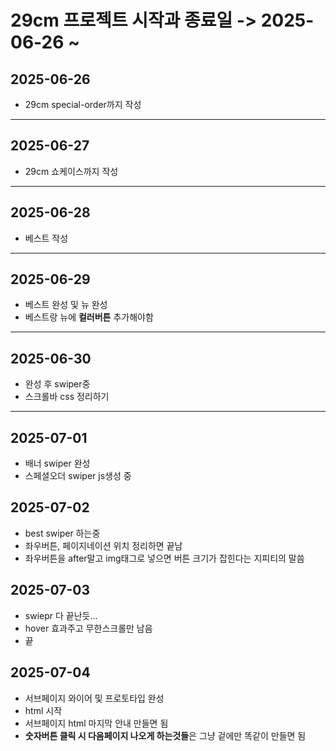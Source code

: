 # 29cm 프로젝트 시작과 종료일 -> 2025-06-26 ~ 
## 2025-06-26
* 29cm special-order까지 작성
----
## 2025-06-27
* 29cm 쇼케이스까지 작성
----
## 2025-06-28
* 베스트 작성
----
## 2025-06-29
* 베스트 완성 및 뉴 완성
* 베스트랑 뉴에 **컬러버튼** 추가해야함
----
## 2025-06-30
* 완성 후 swiper중
* 스크롤바 css 정리하기
----
## 2025-07-01
* 배너 swiper 완성
* 스페셜오더 swiper js생성 중

## 2025-07-02
* best swiper 하는중
* 좌우버튼, 페이지네이션 위치 정리하면 끝남
* 좌우버튼을 after말고 img태그로 넣으면 버튼 크기가 잡힌다는 지피티의 말씀

## 2025-07-03
* swiepr 다 끝난듯...
* hover 효과주고 무한스크롤만 남음
* 끝 

## 2025-07-04
* 서브페이지 와이어 및 프로토타입 완성
* html 시작
* 서브페이지 html 마지막 안내 만들면 됨
* **숫자버튼 클릭 시 다음페이지 나오게 하는것들**은 그냥 겉에만 똑같이 만들면 됨 
